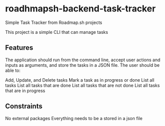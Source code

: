 # roadhmapsh-backend-task-tracker

Simple Task Tracker from Roadmap.sh projects

This project is a simple CLI that can manage tasks

## Features
The application should run from the command line, accept user actions and inputs as arguments, and store the tasks in a JSON file. The user should be able to:

Add, Update, and Delete tasks
Mark a task as in progress or done
List all tasks
List all tasks that are done
List all tasks that are not done
List all tasks that are in progress

## Constraints 

No external packages
Everything needs to be a stored in a json file




